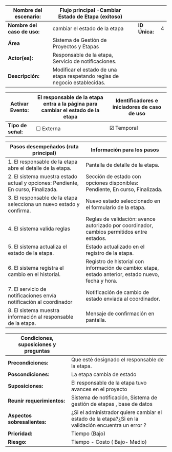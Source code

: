 | **Nombre del escenario:**|Flujo principal -Cambiar Estado de Etapa (exitoso) | | | |
|---|---|---|---|---|
| **Nombre del caso de uso:** | cambiar el estado de la etapa| | **ID Única:** | 4 |
| **Área** |Sistema de Gestión de Proyectos y Etapas | | | |
| **Actor(es):** |Responsable de la etapa, Servicio de notificaciones.  | | | |
| **Descripción:** |Modificar el estado de una etapa respetando reglas de negocio establecidas.| | | |

| **Activar Evento:** |El responsable de la etapa entra a la página para cambiar el estado de la etapa | **Identificadores e iniciadores de caso de uso** |
|---|---|---|
| **Tipo de señal:** | ☐ Externa | ☑️ Temporal | |

| **Pasos desempeñados (ruta principal)** | **Información para los pasos** |
|---|---|
| 1. El responsable de la etapa  abre el detalle de la etapa.| Pantalla de detalle de la etapa. |                                                                                                                                        
| 2. El sistema muestra estado actual y opciones: Pendiente, En curso, Finalizada.| Sección de estado con opciones disponibles: Pendiente, En curso, Finalizada.  |
| 3. El responsable de la etapa selecciona un nuevo estado y confirma. |Nuevo estado seleccionado en el formulario de la etapa.   |
| 4. El sistema valida reglas|Reglas de validación: avance autorizado por coordinador, cambios permitidos entre estados. |
| 5. El sistema actualiza el estado de la etapa. |Estado actualizado en el registro de la etapa.  |
| 6. El sistema registra el cambio en el historial. |Registro de historial con información de cambio: etapa, estado anterior, estado nuevo, fecha y hora. |
| 7. El servicio de notificaciones envía notificación al coordinador | Notificación de cambio de estado enviada al coordinador. |
| 8. El sistema muestra información al responsable de la etapa. |Mensaje de confirmación en pantalla. |

| **Condiciones, suposiciones y preguntas** | |
|---|---|
| **Precondiciones:** | Que esté designado el responsable de la etapa. |
| **Poscondiciones:** | La etapa cambia de estado |
| **Suposiciones:** | El responsable de la etapa tuvo avances en el proyecto|
| **Reunir requerimientos:** | Sistema de notificación, Sistema de gestión de etapas , base de datos  |
| **Aspectos sobresalientes:** | ¿Si el administrador quiere cambiar el estado de la etapa?¿Si en la validación encuentra un error ? |
| **Prioridad:** | Tiempo  (Bajo)  | 
| **Riesgo:** | Tiempo - Costo ( Bajo- Medio) |
